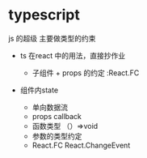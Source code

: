 # typescript
  js 的超级
  主要做类型的约束

- ts 在react 中的用法，直接抄作业
  - 子组件 + props 的约定    :React.FC<Props>

- 组件内state 
   - 单向数据流
   - props callback
   - 函数类型 （）=>void
   - 参数的类型约定
   - React.FC
   React.ChangeEvent<HTMLInputElement>